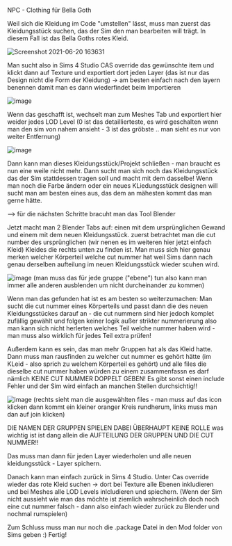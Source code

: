 NPC - Clothing für Bella Goth

Weil sich die Kleidung im Code "umstellen" lässt, muss man zuerst das Kleidungsstück suchen, das der Sim den man bearbeiten will trägt. In diesem Fall ist das Bella Goths rotes Kleid.

![Screenshot 2021-06-20 163631](https://user-images.githubusercontent.com/80634958/122678217-192d1400-d1e6-11eb-8aeb-ec126ffb80a7.png)

Man sucht also in Sims 4 Studio CAS override das gewünschte item und klickt dann auf Texture und exportiert dort jeden Layer (das ist nur das Design nicht die Form der Kleidung) -> am besten einfach nach den layern benennen damit man es dann wiederfindet beim Importieren

![image](https://user-images.githubusercontent.com/80634958/122678313-8fca1180-d1e6-11eb-889b-154fbd63db47.png)

Wenn das geschafft ist, wechselt man zum Meshes Tab und exportiert hier weider jedes LOD Level (0 ist das detaillierteste, es wird geschalten wenn man den sim von nahem ansieht - 3 ist das gröbste .. man sieht es nur von weiter Entfernung)

![image](https://user-images.githubusercontent.com/80634958/122678367-db7cbb00-d1e6-11eb-9beb-275472412464.png)

Dann kann man dieses Kleidungsstück/Projekt schließen - man braucht es nun eine weile nicht mehr.
Dann sucht man sich noch das Kleidungsstück das der Sim stattdessen tragen soll und macht mit dem dasselbe! Wenn man noch die Farbe ändern oder ein neues KLiedungsstück designen will sucht man am besten eines aus, das dem an mähesten kommt das man gerne hätte.

--> für die nächsten Schritte bracuht man das Tool Blender

Jetzt macht man 2 Blender Tabs auf: einen mit dem ursprünglichen Gewand und einem mit dem neuen Kleidungsstück. zuerst betrachtet man die cut number des ursprünglichen (wir nenen es im weiteren hier jetzt einfach Kleid) Kleides die rechts unten zu finden ist. Man muss sich hier genau merken welcher Körperteil welche cut nummer hat weil Sims dann nach genau derselben aufteilung im neuen Kleidungsstück wieder scuhen wird.

![image](https://user-images.githubusercontent.com/80634958/122678524-9442fa00-d1e7-11eb-80ce-dd96f10cc5fe.png)
(man muss das für jede gruppe ("ebene") tun also kann man immer alle anderen ausblenden um nicht durcheinander zu kommen)

Wenn man das gefunden hat ist es am besten so weiterzumachen: Man sucht die cut nummer eines Körperteils und passt dann die des neuen Kleidungsstückes darauf an - die cut nummern sind hier jedoch komplet zufällig gewählt und folgen keiner logik außer strikter nummerierung also man kann sich nicht herlerten welches Teil welche nummer haben wird - man muss also wirklich für jedes Teil extra prüfen!

Außerdem kann es sein, das man mehr Gruppen hat als das Kleid hatte. Dann muss man rausfinden zu welcher cut nummer es gehört hätte (im KLeid - also sprich zu welchem Körperteil es gehört) und alle files die dieselbe cut nummer haben würden zu einem zusammenfassn es darf nämlich KEINE CUT NUMMER DOPPELT GEBEN! Es gibt sonst einen include Fehler und der Sim wird einfach an manchen Stellen durchsichtig!!

![image](https://user-images.githubusercontent.com/80634958/122678844-bb4dfb80-d1e8-11eb-9de6-4406b5513ff5.png)
(rechts sieht man die ausgewählten files - man muss auf das icon klicken dann kommt ein kleiner oranger Kreis rundherum, links muss man dan auf join klicken)

DIE NAMEN DER GRUPPEN SPIELEN DABEI ÜBERHAUPT KEINE ROLLE was wichtig ist ist dang allein die AUFTEILUNG DER GRUPPEN UND DIE CUT NUMMER!!

Das muss man dann für jeden Layer wiederholen und alle neuen kleidungsstück - Layer spichern.

Danach kann man einfach zurück in Sims 4 Studio. Unter Cas override wieder das rote Kleid suchen -> dort bei Texture alle Ebenen inkludieren und bei Meshes alle LOD Levels inlcludieren und spiechern. (Wenn der Sim nicht aussieht wie man das möchte ist ziemlich wahrscheinlich doch noch eine cut nummer falsch - dann also einfach wieder zurück zu Blender und nochmal rumspielen)

Zum Schluss muss man nur noch die .package Datei in den Mod folder von Sims geben :) Fertig!
